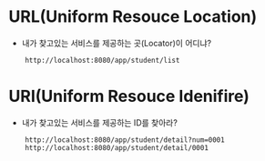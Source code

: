 # URL(Uniform Resouce Location)
* 내가 찾고있는 서비스를 제공하는 곳(Locator)이 어디냐?
```
	http://localhost:8080/app/student/list
```

# URI(Uniform Resouce Idenifire)
* 내가 찾고있는 서비스를 제공하는 ID를 찾아라?
```
	http://localhost:8080/app/student/detail?num=0001
	http://localhost:8080/app/student/detail/0001
```